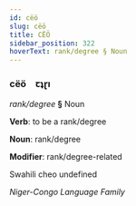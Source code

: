 ```yaml
---
id: cëö
slug: cëö
title: CËÖ
sidebar_position: 322
hoverText: rank/degree § Noun
---
```


### cëö&emsp;<span kind="abugida">ꞇʇɽı</span>

*rank/degree* **§** Noun

**Verb**: to be a rank/degree

**Noun**: rank/degree

**Modifier**: rank/degree-related

Swahili cheo undefined

*Niger-Congo Language Family*